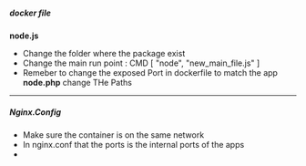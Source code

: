##### docker file
**node.js**
- Change the folder where the package exist 
- Change the main run point :  CMD [ "node", "new_main_file.js" ]
- Remeber to change the exposed Port in dockerfile to match the app
**node.php**
change THe Paths


---
##### Nginx.Config
- Make sure the container is on the same network 
- In nginx.conf that the ports is the internal ports of the apps
- 